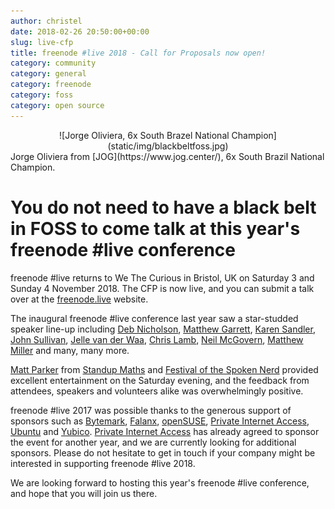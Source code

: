 ```yaml
---
author: christel
date: 2018-02-26 20:50:00+00:00
slug: live-cfp
title: freenode #live 2018 - Call for Proposals now open!
category: community
category: general
category: freenode
category: foss
category: open source
---
```

<div style="text-align:center">![Jorge Oliviera, 6x South Brazel National Champion](static/img/blackbeltfoss.jpg)</div>
Jorge Oliviera from [JOG](https://www.jog.center/), 6x South Brazil National Champion.


# You do not need to have a black belt in FOSS to come talk at this year's freenode #live conference
freenode #live returns to We The Curious in Bristol, UK on Saturday 3 and Sunday 4 November 2018. The CFP is now live, and you can submit a talk over at the [freenode.live](https://freenode.live/) website.

The inaugural freenode #live conference last year saw a star-studded speaker line-up including [Deb Nicholson](https://twitter.com/baconandcoconut), [Matthew Garrett](https://twitter.com/mjg59), [Karen Sandler](https://twitter.com/o0karen0o), [John Sullivan](https://twitter.com/johns_FSF), [Jelle van der Waa](https://twitter.com/jvdwaa), [Chris Lamb](https://twitter.com/lolamby), [Neil McGovern](https://twitter.com/nmcgovern), [Matthew Miller](https://twitter.com/mattdm) and many, many more. 

[Matt Parker](https://twitter.com/standupmaths) from [Standup Maths](http://standupmaths.com) and [Festival of the Spoken Nerd](http://festivalofthespokennerd.com) provided excellent entertainment on the Saturday evening, and the feedback from attendees, speakers and volunteers alike was overwhelmingly positive. 

freenode #live 2017 was possible thanks to the generous support of sponsors such as [Bytemark](https://www.bytemark.co.uk), [Falanx](https://falanx.com), [openSUSE](https://www.opensuse.org), [Private Internet Access](https://privateinternetaccess.com), [Ubuntu](https://ubuntu.com) and [Yubico](https://yubico.com). [Private Internet Access](https://privateinternetaccess.com) has already agreed to sponsor the event for another year, and we are currently looking for additional sponsors. Please do not hesitate to get in touch if your company might be interested in supporting freenode #live 2018.

We are looking forward to hosting this year's freenode #live conference, and hope that you will join us there.
